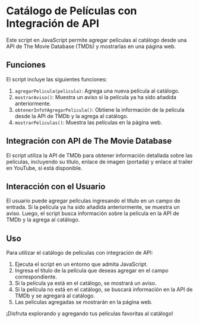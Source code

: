 # Catálogo de Películas con Integración de API

Este script en JavaScript permite agregar películas al catálogo desde una API de The Movie Database (TMDb) y mostrarlas en una página web.

## Funciones

El script incluye las siguientes funciones:

1. `agregarPelicula(pelicula)`: Agrega una nueva película al catálogo.
2. `mostrarAviso()`: Muestra un aviso si la película ya ha sido añadida anteriormente.
3. `obtenerInfoYAgregarPelicula()`: Obtiene la información de la película desde la API de TMDb y la agrega al catálogo.
4. `mostrarPeliculas()`: Muestra las películas en la página web.

## Integración con API de The Movie Database

El script utiliza la API de TMDb para obtener información detallada sobre las películas, incluyendo su título, enlace de imagen (portada) y enlace al trailer en YouTube, si está disponible.

## Interacción con el Usuario

El usuario puede agregar películas ingresando el título en un campo de entrada. Si la película ya ha sido añadida anteriormente, se muestra un aviso. Luego, el script busca información sobre la película en la API de TMDb y la agrega al catálogo.

## Uso

Para utilizar el catálogo de películas con integración de API:

1. Ejecuta el script en un entorno que admita JavaScript.
2. Ingresa el título de la película que deseas agregar en el campo correspondiente.
3. Si la película ya está en el catálogo, se mostrará un aviso.
4. Si la película no está en el catálogo, se buscará información en la API de TMDb y se agregará al catálogo.
5. Las películas agregadas se mostrarán en la página web.

¡Disfruta explorando y agregando tus películas favoritas al catálogo!
